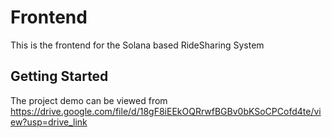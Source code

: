 # Frontend

This is the frontend for the Solana based RideSharing System

## Getting Started

The project demo can be viewed from https://drive.google.com/file/d/18gF8iEEkOQRrwfBGBv0bKSoCPCofd4te/view?usp=drive_link
